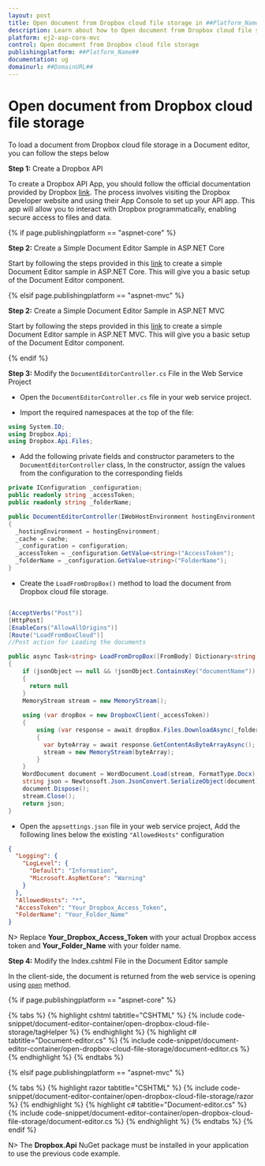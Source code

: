 ```yaml
---
layout: post
title: Open document from Dropbox cloud file storage in ##Platform_Name## Document editor control | Syncfusion
description: Learn about how to Open document from Dropbox cloud file storage in ##Platform_Name## Document editor control of Syncfusion Essential JS 2 and more details.
platform: ej2-asp-core-mvc
control: Open document from Dropbox cloud file storage
publishingplatform: ##Platform_Name##
documentation: ug
domainurl: ##DomainURL##
---
```


# Open document from Dropbox cloud file storage

To load a document from Dropbox cloud file storage in a Document editor, you can follow the steps below

**Step 1:** Create a Dropbox API

To create a Dropbox API App, you should follow the official documentation provided by Dropbox [link](https://www.dropbox.com/developers/documentation/dotnet#tutorial). The process involves visiting the Dropbox Developer website and using their App Console to set up your API app. This app will allow you to interact with Dropbox programmatically, enabling secure access to files and data.

{% if page.publishingplatform == "aspnet-core" %}

**Step 2:** Create a Simple Document Editor Sample in ASP.NET Core

Start by following the steps provided in this [link](../../document-editor/EJ2_ASP.NETCORE/getting-started-core) to create a simple Document Editor sample in ASP.NET Core. This will give you a basic setup of the Document Editor component. 

{% elsif page.publishingplatform == "aspnet-mvc" %}

**Step 2:** Create a Simple Document Editor Sample in ASP.NET MVC

Start by following the steps provided in this [link](../../document-editor/EJ2_ASP.MVC/getting-started) to create a simple Document Editor sample in ASP.NET MVC. This will give you a basic setup of the Document Editor component. 

{% endif %}

**Step 3:** Modify the `DocumentEditorController.cs` File in the Web Service Project

* Open the `DocumentEditorController.cs` file in your web service project.

* Import the required namespaces at the top of the file:

```csharp
using System.IO;
using Dropbox.Api;
using Dropbox.Api.Files;
```

* Add the following private fields and constructor parameters to the `DocumentEditorController` class, In the constructor, assign the values from the configuration to the corresponding fields

```csharp
private IConfiguration _configuration;
public readonly string _accessToken;
public readonly string _folderName;

public DocumentEditorController(IWebHostEnvironment hostingEnvironment, IMemoryCache cache, IConfiguration configuration)
{
  _hostingEnvironment = hostingEnvironment;
  _cache = cache;
   _configuration = configuration;
  _accessToken = _configuration.GetValue<string>("AccessToken");
  _folderName = _configuration.GetValue<string>("FolderName");
}
```

* Create the `LoadFromDropBox()` method to load the document from Dropbox cloud file storage.

```csharp

[AcceptVerbs("Post")]
[HttpPost]
[EnableCors("AllowAllOrigins")]
[Route("LoadFromBoxCloud")]
//Post action for Loading the documents

public async Task<string> LoadFromDropBox([FromBody] Dictionary<string, string> jsonObject)
{
    if (jsonObject == null && !jsonObject.ContainsKey("documentName"))
    {
      return null
    }
    MemoryStream stream = new MemoryStream();
        
    using (var dropBox = new DropboxClient(_accessToken))
    {
        using (var response = await dropBox.Files.DownloadAsync(_folderName + "/" + fileName))
        {
          var byteArray = await response.GetContentAsByteArrayAsync();
          stream = new MemoryStream(byteArray);
        }
    }
    WordDocument document = WordDocument.Load(stream, FormatType.Docx);
    string json = Newtonsoft.Json.JsonConvert.SerializeObject(document);
    document.Dispose();
    stream.Close();
    return json;
} 
```

* Open the `appsettings.json` file in your web service project, Add the following lines below the existing `"AllowedHosts"` configuration

```json
{
  "Logging": {
    "LogLevel": {
      "Default": "Information",
      "Microsoft.AspNetCore": "Warning"
    }
  },
  "AllowedHosts": "*",
  "AccessToken": "Your_Dropbox_Access_Token",
  "FolderName": "Your_Folder_Name"
}
```

N> Replace **Your_Dropbox_Access_Token** with your actual Dropbox access token and **Your_Folder_Name** with your folder name.

**Step 4:**  Modify the Index.cshtml File in the Document Editor sample

In the client-side, the document is returned from the web service is opening using [`open`](../../api/document-editor/#open) method.

{% if page.publishingplatform == "aspnet-core" %}

{% tabs %}
{% highlight cshtml tabtitle="CSHTML" %}
{% include code-snippet/document-editor-container/open-dropbox-cloud-file-storage/tagHelper %}
{% endhighlight %}
{% highlight c# tabtitle="Document-editor.cs" %}
{% include code-snippet/document-editor-container/open-dropbox-cloud-file-storage/document-editor.cs %}
{% endhighlight %}
{% endtabs %}

{% elsif page.publishingplatform == "aspnet-mvc" %}

{% tabs %}
{% highlight razor tabtitle="CSHTML" %}
{% include code-snippet/document-editor-container/open-dropbox-cloud-file-storage/razor %}
{% endhighlight %}
{% highlight c# tabtitle="Document-editor.cs" %}
{% include code-snippet/document-editor-container/open-dropbox-cloud-file-storage/document-editor.cs %}
{% endhighlight %}
{% endtabs %}
{% endif %}

N> The **Dropbox.Api** NuGet package must be installed in your application to use the previous code example.
